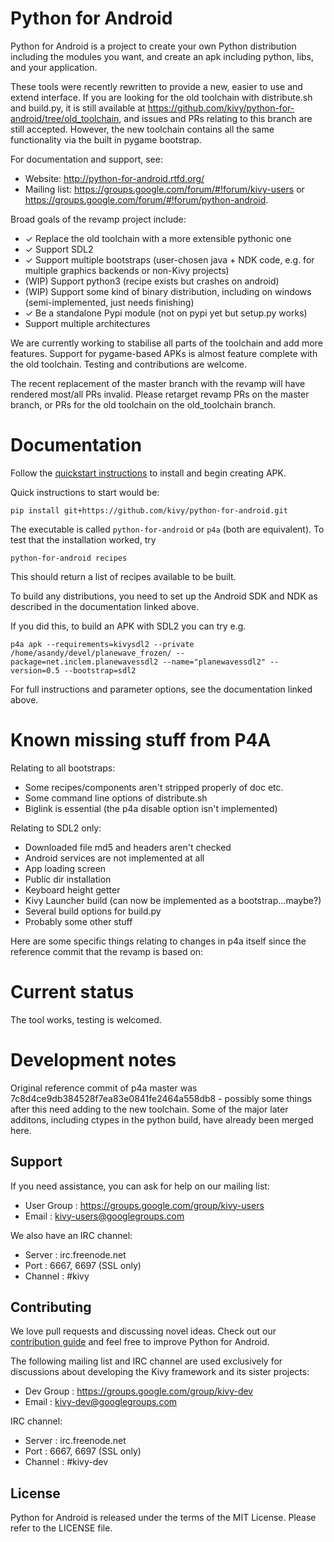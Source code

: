 # Python for Android

Python for Android is a project to create your own Python distribution
including the modules you want, and create an apk including python,
libs, and your application.

These tools were recently rewritten to provide a new, easier to use
and extend interface. If you are looking for the old toolchain with
distribute.sh and build.py, it is still available at
https://github.com/kivy/python-for-android/tree/old_toolchain, and
issues and PRs relating to this branch are still accepted. However,
the new toolchain contains all the same functionality via the built in
pygame bootstrap.

For documentation and support, see:

- Website: http://python-for-android.rtfd.org/
- Mailing list: https://groups.google.com/forum/#!forum/kivy-users or
  https://groups.google.com/forum/#!forum/python-android.

Broad goals of the revamp project include:

- ✓ Replace the old toolchain with a more extensible pythonic one
- ✓ Support SDL2
- ✓ Support multiple bootstraps (user-chosen java + NDK code, e.g. for
  multiple graphics backends or non-Kivy projects)
- (WIP) Support python3 (recipe exists but crashes on android)
- (WIP) Support some kind of binary distribution, including on windows (semi-implemented, just needs finishing)
- ✓ Be a standalone Pypi module (not on pypi yet but setup.py works)
- Support multiple architectures

We are currently working to stabilise all parts of the toolchain and
add more features. Support for pygame-based APKs is almost feature
complete with the old toolchain. Testing and contributions are
welcome.

The recent replacement of the master branch with the revamp will have
rendered most/all PRs invalid. Please retarget revamp PRs on the
master branch, or PRs for the old toolchain on the old_toolchain
branch.

# Documentation

Follow the
[quickstart instructions](https://python-for-android.readthedocs.org/en/latest/quickstart/)
to install and begin creating APK.

Quick instructions to start would be:

    pip install git+https://github.com/kivy/python-for-android.git

The executable is called `python-for-android` or `p4a` (both are
equivalent). To test that the installation worked, try

    python-for-android recipes

This should return a list of recipes available to be built.

To build any distributions, you need to set up the Android SDK and NDK
as described in the documentation linked above.

If you did this, to build an APK with SDL2 you can try e.g.

    p4a apk --requirements=kivysdl2 --private /home/asandy/devel/planewave_frozen/ --package=net.inclem.planewavessdl2 --name="planewavessdl2" --version=0.5 --bootstrap=sdl2

For full instructions and parameter options, see the documentation
linked above.

# Known missing stuff from P4A

Relating to all bootstraps:
- Some recipes/components aren't stripped properly of doc etc.
- Some command line options of distribute.sh
- Biglink is essential (the p4a disable option isn't implemented)

Relating to SDL2 only:
- Downloaded file md5 and headers aren't checked
- Android services are not implemented at all
- App loading screen
- Public dir installation
- Keyboard height getter
- Kivy Launcher build (can now be implemented as a bootstrap...maybe?)
- Several build options for build.py
- Probably some other stuff

Here are some specific things relating to changes in p4a itself since
the reference commit that the revamp is based on:

# Current status

The tool works, testing is welcomed.

# Development notes

Original reference commit of p4a master was
7c8d4ce9db384528f7ea83e0841fe2464a558db8 - possibly some things after
this need adding to the new toolchain. Some of the major later
additons, including ctypes in the python build, have already been
merged here.

Support
-------

If you need assistance, you can ask for help on our mailing list:

* User Group : https://groups.google.com/group/kivy-users
* Email      : kivy-users@googlegroups.com

We also have an IRC channel:

* Server  : irc.freenode.net
* Port    : 6667, 6697 (SSL only)
* Channel : #kivy

Contributing
------------

We love pull requests and discussing novel ideas. Check out our
[contribution guide](http://kivy.org/docs/contribute.html) and
feel free to improve Python for Android.

The following mailing list and IRC channel are used exclusively for
discussions about developing the Kivy framework and its sister projects:

* Dev Group : https://groups.google.com/group/kivy-dev
* Email     : kivy-dev@googlegroups.com

IRC channel:

* Server  : irc.freenode.net
* Port    : 6667, 6697 (SSL only)
* Channel : #kivy-dev

License
-------

Python for Android is released under the terms of the MIT License. Please refer to the
LICENSE file.
